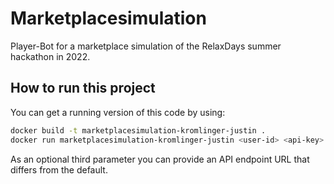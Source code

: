 # Marketplacesimulation

Player-Bot for a marketplace simulation of the RelaxDays summer hackathon in 2022.

## How to run this project

You can get a running version of this code by using:

```bash
docker build -t marketplacesimulation-kromlinger-justin .
docker run marketplacesimulation-kromlinger-justin <user-id> <api-key>
```

As an optional third parameter you can provide an API endpoint URL that differs from the default.